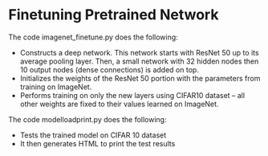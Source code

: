 # Finetuning Pretrained Network

The code imagenet_finetune.py does the following:
* Constructs a deep network. This network starts with ResNet 50 up to its average pooling
layer. Then, a small network with 32 hidden nodes then 10 output nodes (dense connections)
is added on top.
* Initializes the weights of the ResNet 50 portion with the parameters from training on ImageNet.
* Performs training on only the new layers using CIFAR10 dataset – all other weights are fixed
to their values learned on ImageNet.

The code modelloadprint.py does the following:
* Tests the trained model on CIFAR 10 dataset
* It then generates HTML to print the test results
